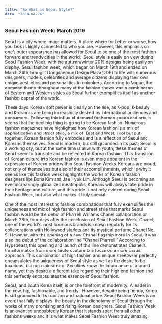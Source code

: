 ```yaml
---
title: "So What is Seoul Style?"
date: "2019-04-26"
---
```


### Seoul Fashion Week: March 2019

Seoul is a city where image matters. A place where for better or worse, how you look is highly connected to who you are. However, this emphasis on one’s outer appearance has allowed for Seoul to be one of the most fashion forward and trendy cities in the world.  Seoul style is easily on view during Seoul Fashion Week, with the autumn/winter 2019 designs being easily on display. Seoul fashion week, which began on March 19th and ended on March 24th, brought Dongdaemun Design Plaza(DDP) to life with numerous designers, models, celebrities and average citizens displaying their own unique aesthetics and personalities to onlookers. According to Vogue, the common theme throughout many of the fashion shows was a combination of Eastern and Western styles as Seoul further exemplifies itself as another fashion capital of the world.

These days  Korea’s soft power is clearly on the rise, as K-pop, K-beauty and K-dramas are being increasingly desired by international audiences and consumers.  Following this influx of demand for Korean goods and arts, it seems that the next big thing is going to be Korean fashion. Numerous fashion magazines have highlighted how Korean fashion is a mix of sophistication and street style, a mix of  East and West, cool but put-together. Korean fashion fully embodies and is a reflection of Seoul and Koreans themselves. Seoul is modern, but still grounded in its past; Seoul is a working city, but at the same time is alive with youth; these themes of Seoul seem to translate and be reflected in Korean fashion. This  transition of Korean culture into Korean fashion is even more apparent in the expression of Korean pride within Seoul Fashion Weeks. Koreans are proud, not only of themselves but also of their accomplishments, which is why it seems like this fashion week highlights the works of Korean fashion designers like Bona Kim and Jae Hyuk Lim. Although Seoul is becoming an ever increasingly globalized meatropolis, Koreans will always take pride in their heritage and culture, and this pride is not only evident during Seoul Fashion Week, but also what makes it truly special.

One of the most interesting fashion combinations that fully exemplifies the uniqueness and mix of high fashion and street style that marks Seoul fashion would be the debut of Pharrell Williams Chanel collaboration on March 28th, four days after the conclusion of Seoul Fashion Week. Chanel, one of the world's most luxurious brands is known regularly for its collaborations with Hollywood starlets and its mystical perfume Chanel No. 5. However, with the opening of a new Chanel flagship store in Seoul, it was also the debut of the collaboration line “Chanel Pharrell.” According to Hypebeast, this opening and launch of this line demonstrates Chanel’s transformation from more haute couture to a focus on a more casual approach. This combination of high fashion and unique streetwear perfectly encapsulates the uniqueness of Seoul style as well as the desire to be luxurious, but not mainstream. Seoulites know the importance of a brand name, yet they desire a different take regarding their high end fashion and this perfectly encapsulates the essence of Seoul fashion.

Seoul, and South Korea itself, is on the forefront of modernity. A leader in the new, hip, fashionable, and trendy.  However, despite being trendy, Korea is still grounded in its tradition and national pride. Seoul Fashion Week is an event that fully displays  the beauty in the dichotomy of Seoul through the works of many promising and rising Korean designers. Seoul Fashion Week is an event so undoubtedly Korean that it stands apart from all other fashions weeks and it is what makes Seoul Fashion Week truly amazing.
